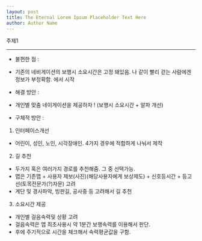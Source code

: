 ```yaml
---
layout: post
title: The Eternal Lorem Ipsum Placeholder Text Here
author: Author Name
---
```


주제1

-----

- 불편한 점 : 
* 기존의 네비게이션의 보행시 소요시간은 고정 돼있음. 나 같이 빨리 걷는 사람에겐 정보가 부정확함. 에서 시작


- 해결 방안 : 
* 개인별 맞춤 네이게이션을 제공하자 ! (보행시 소요시간 + 알파 개선) 


- 구체적 방안 : 

1. 인터페이스개선 
* 어린이, 성인, 노인, 시각장애인.  4가지 경우에 적합하게 나눠서 제작


2. 길 추천
* 두가지 혹은 여러가지 경로를 추천해줌. 그 중 선택가능. 
* 맵은 기존맵 + 사용자 제보(사진)(해당사용자에게 보상제도) + 신호등시간 + 등고선(토목전문가(?)자문) 고려
* 계단 및 경사파악, 빙판길, 공사중 등 고려해서 길 추천


3. 소요시간 제공 
* 개인별 걸음속력및 상황 고려
* 걸음속력은 앱 최초사용시 약 1분간 보행속력를 이용해서 판단.
* 후에 주기적으로 시간을 체크해서 속력평균값을 구함.
